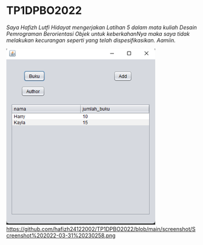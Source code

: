 # TP1DPBO2022

*Saya Hafizh Lutfi Hidayat mengerjakan Latihan 5 dalam mata kuliah
Desain Pemrograman Berorientasi Objek untuk keberkahanNya maka saya
tidak melakukan kecurangan seperti yang telah dispesifikasikan. Aamiin.*

![](https://github.com/hafizh24122002/TP1DPBO2022/blob/main/screenshot/Screenshot%202022-03-31%20230258.png)
https://github.com/hafizh24122002/TP1DPBO2022/blob/main/screenshot/Screenshot%202022-03-31%20230258.png
